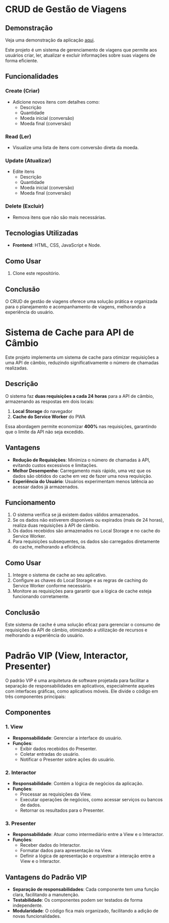 # CRUD de Gestão de Viagens

## Demonstração
Veja uma demonstração da aplicação [aqui](https://bucolic-cocada-8dffa0.netlify.app/src/).



Este projeto é um sistema de gerenciamento de viagens que permite aos usuários criar, ler, atualizar e excluir informações sobre suas viagens de forma eficiente.

## Funcionalidades

### Create (Criar)
- Adicione novos itens com detalhes como:
  - Descrição
  - Quantidade
  - Moeda inicial (conversão)
  - Moeda final  (conversão)
   
### Read (Ler)
- Visualize uma lista de  itens com conversão direta da moeda.

### Update (Atualizar)
- Edite itens
    - Descrição
    - Quantidade
    - Moeda inicial (conversão)
    - Moeda final  (conversão)
  

### Delete (Excluir)
- Remova itens que não são mais necessárias.

## Tecnologias Utilizadas
- **Frontend**: HTML, CSS, JavaScript e Node.

## Como Usar
1. Clone este repositório.

## Conclusão
O CRUD de gestão de viagens oferece uma solução prática e organizada para o planejamento e acompanhamento de viagens, melhorando a experiência do usuário.



# Sistema de Cache para API de Câmbio

Este projeto implementa um sistema de cache para otimizar requisições a uma API de câmbio, reduzindo significativamente o número de chamadas realizadas.

## Descrição

O sistema faz **duas requisições a cada 24 horas** para a API de câmbio, armazenando as respostas em dois locais:

1. **Local Storage** do navegador
2. **Cache do Service Worker** do PWA

Essa abordagem permite economizar **400%** nas requisições, garantindo que o limite da API não seja excedido.

## Vantagens

- **Redução de Requisições**: Minimiza o número de chamadas à API, evitando custos excessivos e limitações.
- **Melhor Desempenho**: Carregamento mais rápido, uma vez que os dados são obtidos do cache em vez de fazer uma nova requisição.
- **Experiência do Usuário**: Usuários experimentam menos latência ao acessar dados já armazenados.

## Funcionamento

1. O sistema verifica se já existem dados válidos armazenados.
2. Se os dados não estiverem disponíveis ou expirados (mais de 24 horas), realiza duas requisições à API de câmbio.
3. Os dados recebidos são armazenados no Local Storage e no cache do Service Worker.
4. Para requisições subsequentes, os dados são carregados diretamente do cache, melhorando a eficiência.

## Como Usar

1. Integre o sistema de cache ao seu aplicativo.
2. Configure as chaves do Local Storage e as regras de caching do Service Worker conforme necessário.
3. Monitore as requisições para garantir que a lógica de cache esteja funcionando corretamente.

## Conclusão

Este sistema de cache é uma solução eficaz para gerenciar o consumo de requisições da API de câmbio, otimizando a utilização de recursos e melhorando a experiência do usuário.


# Padrão VIP (View, Interactor, Presenter)

O padrão VIP é uma arquitetura de software projetada para facilitar a separação de responsabilidades em aplicativos, especialmente aqueles com interfaces gráficas, como aplicativos móveis. Ele divide o código em três componentes principais:

## Componentes

### 1. View
- **Responsabilidade**: Gerenciar a interface do usuário.
- **Funções**:
  - Exibir dados recebidos do Presenter.
  - Coletar entradas do usuário.
  - Notificar o Presenter sobre ações do usuário.

### 2. Interactor
- **Responsabilidade**: Contém a lógica de negócios da aplicação.
- **Funções**:
  - Processar as requisições da View.
  - Executar operações de negócios, como acessar serviços ou bancos de dados.
  - Retornar os resultados para o Presenter.

### 3. Presenter
- **Responsabilidade**: Atuar como intermediário entre a View e o Interactor.
- **Funções**:
  - Receber dados do Interactor.
  - Formatar dados para apresentação na View.
  - Definir a lógica de apresentação e orquestrar a interação entre a View e o Interactor.

## Vantagens do Padrão VIP
- **Separação de responsabilidades**: Cada componente tem uma função clara, facilitando a manutenção.
- **Testabilidade**: Os componentes podem ser testados de forma independente.
- **Modularidade**: O código fica mais organizado, facilitando a adição de novas funcionalidades.


